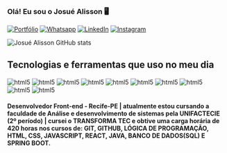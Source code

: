 ### Olá! Eu sou o Josué Alisson 🖥️

[![Portfólio](https://img.shields.io/badge/website-000000?style=for-the-badge&logo=About.me&logoColor=white)](https://josuealisson.vercel.app/)
[![Whatsapp](https://img.shields.io/badge/WhatsApp-25D366?style=for-the-badge&logo=whatsapp&logoColor=white)](https://api.whatsapp.com/send/?phone=%2B5581996197466&text=Quero+fazer+meu+or%C3%A7amento&type=phone_number&app_absent=0)
[![LinkedIn](https://img.shields.io/badge/LinkedIn-0077B5?style=for-the-badge&logo=linkedin&logoColor=white)](https://www.linkedin.com/in/josu%C3%A9-alisson-1612ab1aa/)
[![Instagram](https://img.shields.io/badge/Instagram-E4405F?style=for-the-badge&logo=instagram&logoColor=white)](https://www.instagram.com/josuedeveloper/)

![Josué Alisson GitHub stats](https://github-readme-stats.vercel.app/api?username=Josualisson&show_icons=true&theme=transparent)

## Tecnologias e ferramentas que uso no meu dia

<div style="display: inline-block;">
<!-- HTML -->
    <img align="center" alt="html5" src="https://img.shields.io/badge/HTML-239120?style=for-the-badge&logo=html5&logoColor=white"/>
    <!-- CSS -->
    <img align="center" alt="html5" src="https://img.shields.io/badge/CSS3-1572B6?style=for-the-badge&logo=css3&logoColor=white"/>
    <!-- JAVASCRIPT -->
    <img align="center" alt="html5" src="https://img.shields.io/badge/JavaScript-F7DF1E?style=for-the-badge&logo=javascript&logoColor=black"/>
    <!-- REACT -->
    <img align="center" alt="html5" src="https://img.shields.io/badge/React-20232A?style=for-the-badge&logo=react&logoColor=61DAFB"/>
    <!-- GITHUB -->
    <img align="center" alt="html5" src="https://img.shields.io/badge/GitHub-100000?style=for-the-badge&logo=github&logoColor=white"/>
    <!-- GIT -->
    <img align="center" alt="html5" src="https://img.shields.io/badge/GIT-E44C30?style=for-the-badge&logo=git&logoColor=white"/>
    <!-- WORDPRESS -->
    <img align="center" alt="html5" src="https://img.shields.io/badge/Wordpress-21759B?style=for-the-badge&logo=wordpress&logoColor=white"/>
    <!-- BOOTSTRAP -->
    <img align="center" alt="html5" src="https://img.shields.io/badge/Bootstrap-563D7C?style=for-the-badge&logo=bootstrap&logoColor=white"/>
    <!-- MYSQL -->
    <img align="center" alt="html5" src="https://img.shields.io/badge/MySQL-005C84?style=for-the-badge&logo=mysql&logoColor=white"/>
    <!-- BRAVE -->
    <img align="center" alt="html5" src="https://img.shields.io/badge/Brave-FF1B2D?style=for-the-badge&logo=Brave&logoColor=white"/>
</div>

<br>

#### Desenvolvedor Front-end - Recife-PE | atualmente estou cursando a faculdade de Análise e desenvolvimento de sistemas pela UNIFACTECIE (2º período) | cursei o TRANSFORMA TEC e obtive uma carga horária de 420 horas nos cursos de: GIT, GITHUB, LÓGICA DE PROGRAMAÇÃO, HTML, CSS, JAVASCRIPT, REACT, JAVA, BANCO DE DADOS(SQL) E SPRING BOOT.
